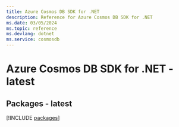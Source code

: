 ```yaml
---
title: Azure Cosmos DB SDK for .NET
description: Reference for Azure Cosmos DB SDK for .NET
ms.date: 03/05/2024
ms.topic: reference
ms.devlang: dotnet
ms.service: cosmosdb
---
```

# Azure Cosmos DB SDK for .NET - latest
## Packages - latest
[!INCLUDE [packages](cosmos-db-index.md)]